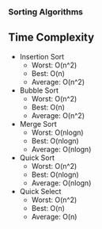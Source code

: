 ### Sorting Algorithms

## Time Complexity

* Insertion Sort
    - Worst:    O(n^2)
    - Best:     O(n)
    - Average:  O(n^2)
* Bubble Sort
    - Worst:    O(n^2)
    - Best:     O(n)
    - Average:  O(n^2)
* Merge Sort
    - Worst:    O(nlogn)
    - Best:     O(nlogn)
    - Average:  O(nlogn)
* Quick Sort
    - Worst:    O(n^2)
    - Best:     O(nlogn)
    - Average:  O(nlogn)
* Quick Select
    - Worst:    O(n^2)
    - Best:     O(n)
    - Average:  O(n)